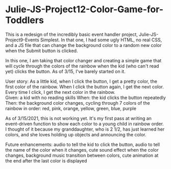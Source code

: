 # Julie-JS-Project12-Color-Game-for-Toddlers

This is a redesign of the incredibly basic event handler project, Julie-JS-Project9-Events Simplest.  In that one, I had some ugly HTML, no real CSS, and a JS file that can change the background color to a random new color when the Submit button is clicked.  

In this one, I am taking that color changer and creating a simple game that will cycle through the colors of the rainbow when the kid (who can't read yet) clicks the button.  As of 3/15, I've barely started on it.  

User story:
As a little kid, when I click the button, I get a pretty color, the first color of the rainbow.  When I click the button again, I get the next color.  Every time I click, I get the next color in the rainbow.  
Given: a kid with no reading skills
When: the kid clicks the button repeatedly
Then: the background color changes, cycling through 7 colors of the rainbow in order: red, pink, orange, yellow, green, blue, purple

As of 3/15/2021, this is not working yet.  It's my first pass at writing an event-driven function to show each color to a young child in rainbow order.  
I thought of it because my granddaughter, who is 2 1/2, has just learned her colors, and she loves holding up objects and announcing the color.

Future enhancements: 
audio to tell the kid to click the button, 
audio to tell the name of the color when it changes,
cute sound effect when the color changes, 
background music
transition between colors, 
cute animation at the end after the last color is displayed
